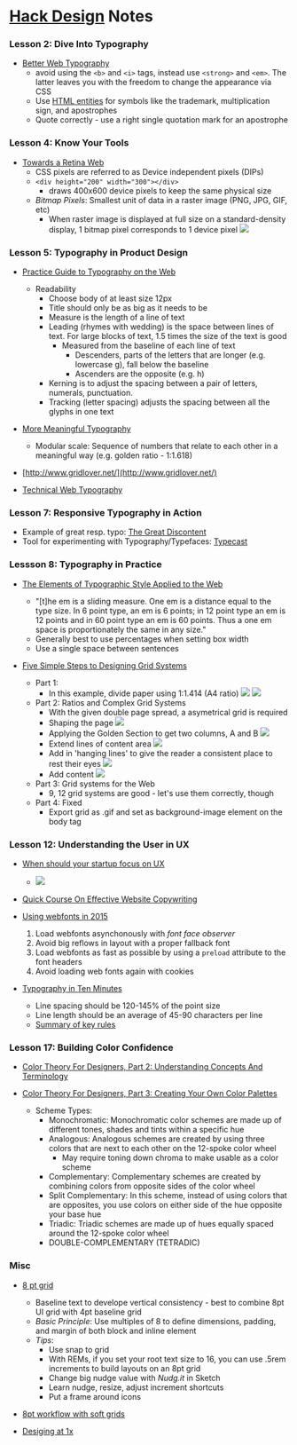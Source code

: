 # [Hack Design](https://hackdesign.org) Notes

### Lesson 2: Dive Into Typography

* [Better Web Typography](http://www.creativebloq.com/typography/better-web-typography-few-simple-steps-5132803)
    * avoid using the `<b>` and `<i>` tags, instead use `<strong>` and `<em>`. The latter leaves you with the freedom to change the appearance via CSS
    * Use [HTML entities](https://www.w3.org/TR/html4/sgml/entities.html#h-24.1) for symbols like the trademark, multiplication sign, and apostrophes
    * Quote correctly - use a right single quotation mark for an apostrophe

### Lesson 4: Know Your Tools

* [Towards a Retina Web](https://www.smashingmagazine.com/2012/08/towards-retina-web/)
    * CSS pixels are referred to as Device independent pixels (DIPs)
    * `<div height="200" width="300"></div>`
        * draws 400x600 device pixels to keep the same physical size
    * *Bitmap Pixels*: Smallest unit of data in a raster image (PNG, JPG, GIF, etc)
        * When raster image is displayed at full size on a standard-density display, 1 bitmap pixel corresponds to 1 device pixel  ![](https://media-mediatemple.netdna-ssl.com/wp-content/uploads/2012/07/css-device-bitmap-pixels.png)

### Lesson 5: Typography in Product Design

* [Practice Guide to Typography on the Web](http://webdesign.tutsplus.com/articles/choosing-the-right-font-a-practical-guide-to-typography-on-the-web--webdesign-15)  
    * Readability
        * Choose body of at least size 12px
        * Title should only be as big as it needs to be
        * Measure is the length of a line of text
        * Leading (rhymes with wedding) is the space between lines of text. For large blocks of text, 1.5 times the size of the text is good
            * Measured from the baseline of each line of text
                * Descenders, parts of the letters that are longer (e.g. lowercase g), fall below the baseline
                * Ascenders are the opposite (e.g. h)
        * Kerning is to adjust the spacing between a pair of letters, numerals, punctuation.
        * Tracking (letter spacing) adjusts the spacing between all the glyphs in one text

* [More Meaningful Typography](http://alistapart.com/article/more-meaningful-typography)
    * Modular scale: Sequence of numbers that relate to each other in a meaningful way (e.g. golden ratio - 1:1.618)

* [http://www.gridlover.net/](http://www.gridlover.net/)

* [Technical Web Typography](https://www.smashingmagazine.com/2011/03/technical-web-typography-guidelines-and-techniques/)

### Lesson 7: Responsive Typography in Action

* Example of great resp. typo: [The Great Discontent](http://thegreatdiscontent.com/interview/steven-harrington)
* Tool for experimenting with Typography/Typefaces: [Typecast](https://hackdesign.org/tasks/53)

### Lessson 8: Typography in Practice

* [The Elements of Typographic Style Applied to the Web](http://webtypography.net/)
    * "[t]he em is a sliding measure. One em is a distance equal to the type size. In 6 point type, an em is 6 points; in 12 point type an em is 12 points and in 60 point type an em is 60 points. Thus a one em space is proportionately the same in any size."
    * Generally best to use percentages when setting box width
    * Use a single space between sentences

* [Five Simple Steps to Designing Grid Systems](http://www.markboulton.co.uk/journal/five-simple-steps-to-designing-grid-systems-preface)
    * Part 1:
        * In this example, divide paper using 1:1.414 (A4 ratio)
        ![](http://www.markboulton.co.uk/images/portfolio/grid_pt1_1.gif)
        ![](http://www.markboulton.co.uk/images/uploads/grid_pt1_2.gif)
    * Part 2: Ratios and Complex Grid Systems
        * With the given double page spread, a asymetrical grid is required
        * Shaping the page
        ![](http://www.markboulton.co.uk/images/uploads/grid_pt2_1.gif)
        * Applying the Golden Section to get two columns, A and B
        ![](http://www.markboulton.co.uk/images/uploads/grid_pt2_2.gif)
        * Extend lines of content area
        ![](http://www.markboulton.co.uk/images/uploads/grid_pt2_3.gif)
        * Add in 'hanging lines' to give the reader a consistent place to rest their eyes
        ![](http://www.markboulton.co.uk/images/uploads/grid_pt2_4.gif)
        * Add content
        ![](http://www.markboulton.co.uk/images/uploads/grid_pt2_5.gif)
    * Part 3: Grid systems for the Web
        * 9, 12 grid systems are good - let's use them correctly, though
    * Part 4: Fixed
        * Export grid as .gif and set as background-image element on the body tag

### Lesson 12: Understanding the User in UX

* [When should your startup focus on UX](http://uxceo.com/post/46777371976/when-should-your-startup-focus-on-ux)
    * ![](http://66.media.tumblr.com/b7f7468a090189e5be16b13541996a4a/tumblr_inline_mkjgg7m86R1qz4rgp.png)

* [Quick Course On Effective Website Copywriting](https://www.smashingmagazine.com/2012/05/quick-course-on-effective-website-copywriting/)


* [Using webfonts in 2015](https://helloanselm.com/2015/using-webfonts-in-2015/)
    1. Load webfonts asynchonously with *font face observer*
    2. Avoid big reflows in layout with a proper fallback font
    3. Load webfonts as fast as possible by using a `preload` attribute to the font headers
    4. Avoid loading web fonts again with cookies

* [Typography in Ten Minutes](http://practicaltypography.com/typography-in-ten-minutes.html)
    * Line spacing should be 120-145% of the point size
    * Line length should be an average of 45-90 characters per line
    * [Summary of key rules](http://practicaltypography.com/summary-of-key-rules.html)

### Lesson 17: Building Color Confidence

* [Color Theory For Designers, Part 2: Understanding Concepts And Terminology](https://www.smashingmagazine.com/2010/02/color-theory-for-designers-part-2-understanding-concepts-and-terminology/)

* [Color Theory For Designers, Part 3: Creating Your Own Color Palettes](https://www.smashingmagazine.com/2010/02/color-theory-for-designer-part-3-creating-your-own-color-palettes/)
    * Scheme Types:
        * Monochromatic: Monochromatic color schemes are made up of different tones, shades and tints within a specific hue
        * Analogous: Analogous schemes are created by using three colors that are next to each other on the 12-spoke color wheel
            * May require toning down chroma to make usable as a color scheme
        * Complementary: Complementary schemes are created by combining colors from opposite sides of the color wheel
        * Split Complementary: In this scheme, instead of using colors that are opposites, you use colors on either side of the hue opposite your base hue
        * Triadic: Triadic schemes are made up of hues equally spaced around the 12-spoke color wheel
        * DOUBLE-COMPLEMENTARY (TETRADIC)



### Misc

* [8 pt grid](http://spec.fm/specifics/8-pt-grid)
    * Baseline text to develope vertical consistency - best to combine 8pt UI grid with 4pt baseline grid
    * *Basic Principle*: Use multiples of 8 to define dimensions, padding, and margin of both block and inline element
    * *Tips*:
        * Use snap to grid
        * With REMs, if you set your root text size to 16, you can use .5rem increments to build layouts on an 8pt grid
        * Change big nudge value with *Nudg.it* in Sketch
        * Learn nudge, resize, adjust increment shortcuts
        * Put a frame around icons

* [8pt workflow with soft grids](https://medium.com/sketch-app-sources/8-point-soft-grids-in-sketch-e8f1d5ca2cd4#.vhlh3ey3l)

* [Desiging at 1x](https://medium.com/sketch-app-sources/designing-at-1x-33240842180c#.q56eh965v)
